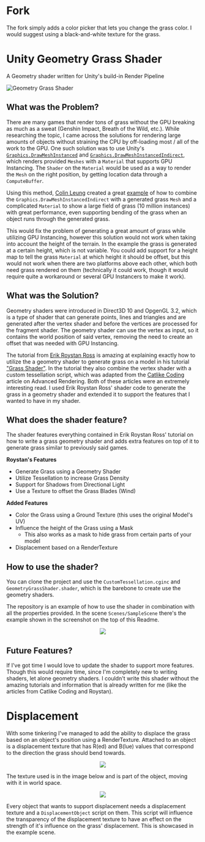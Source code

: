 # Fork
The fork simply adds a color picker that lets you change the grass color. I would suggest using a black-and-white texture for the grass.

# Unity Geometry Grass Shader
A Geometry shader written for Unity's build-in Render Pipeline

![Geometry Grass Shader](https://i.imgur.com/NINfATY.png)

## What was the Problem?
There are many games that render tons of grass without the GPU breaking as much as a sweat (Genshin Impact, Breath of the Wild, etc.). While researching the topic, I came across the solutions for rendering large amounts of objects without straining the CPU by  off-loading most / all of the work to the GPU. One such solution was to use Unity's [`Graphics.DrawMeshInstanced`](https://docs.unity3d.com/ScriptReference/Graphics.DrawMeshInstanced.html) and [`Graphics.DrawMeshInstancedIndirect`](https://docs.unity3d.com/ScriptReference/Graphics.DrawMeshInstancedIndirect.html), which renders provided `Meshes` with a `Material` that supports GPU Instancing. The `Shader` on the `Material` would be used as a way to render the `Mesh` on the right position, by getting location data through a `ComputeBuffer`.

Using this method, [Colin Leung](https://github.com/ColinLeung-NiloCat) created a great [example](https://github.com/ColinLeung-NiloCat/UnityURP-MobileDrawMeshInstancedIndirectExample) of how to combine the `Graphics.DrawMeshInstancedIndirect` with a generated grass `Mesh` and a complicated `Material` to show a large field of grass (10 million instances) with great performance, even supporting bending of the grass when an object runs through the generated grass.

This would fix the problem of generating a great amount of grass while utilizing GPU Instancing, however this solution would not work when taking into account the height of the terrain. In the example the grass is generated at a certain height, which is not variable. You could add support for a height map to tell the grass `Material` at which height it should be offset, but this would not work when there are two platforms above each other, which both need grass rendered on them (technically it could work, though it would require quite a workaround or several GPU Instancers to make it work).

## What was the Solution?
Geometry shaders were introduced in Direct3D 10 and OpgenGL 3.2, which is a type of shader that can generate points, lines and triangles and are generated after the vertex shader and before the vertices are processed for the fragment shader. The geometry shader can use the vertex as input, so it contains the world position of said vertex, removing the need to create an offset that was needed with GPU Instancing.

The tutorial from [Erik Roystan Ross](https://roystan.net/) is amazing at explaining exactly how to utilize the a geometry shader to generate grass on a model in his tutorial ["Grass Shader"](https://roystan.net/articles/grass-shader.html). In the tutorial they also combine the vertex shader with a custom tessellation script, which was adapted from the [Catlike Coding](https://catlikecoding.com/unity/tutorials/advanced-rendering/tessellation/) article on Advanced Rendering. Both of these articles were an extremely interesting read. I used Erik Roystan Ross' shader code to generate the grass in a geometry shader and extended it to support the features that I wanted to have in my shader.

## What does the shader feature?
The shader features everything contained in Erik Roystan Ross' tutorial on how to write a grass geometry shader and adds extra features on top of it to generate grass similar to previously said games.

**Roystan's Features**
* Generate Grass using a Geometry Shader
* Utilize Tessellation to increase Grass Density
* Support for Shadows from Directional Light
* Use a Texture to offset the Grass Blades (Wind)

**Added Features**
* Color the Grass using a Ground Texture (this uses the original Model's UV)
* Influence the height of the Grass using a Mask
    * This also works as a mask to hide grass from certain parts of your model
* Displacement based on a RenderTexture

## How to use the shader?
You can clone the project and use the `CustomTessellation.cginc` and `GeometryGrassShader.shader`, which is the barebone to create use the geometry shaders.

The repository is an example of how to use the shader in combination with all the properties provided. In the scene `Scenes/SampleScene` there's the example shown in the screenshot on the top of this Readme.

<p align="center">
  <img src="https://i.imgur.com/qvWDxCs.png">
</p>

## Future Features?
If I've got time I would love to update the shader to support more features. Though this would require time, since I'm completely new to writing shaders, let alone geometry shaders. I couldn't write this shader without the amazing tutorials and information that is already written for me (like the articles from Catlike Coding and Roystan).

# Displacement
With some tinkering I've managed to add the ability to displace the grass based on an object's position using a RenderTexture. Attached to an object is a displacement texture that has R(ed) and B(lue) values that correspond to the direction the grass should bend towards.

<p align="center">
  <img src="https://i.imgur.com/ZGjPZuM.gif">
</p>

The texture used is in the image below and is part of the object, moving with it in world space.

<p align="center">
  <img src="https://i.imgur.com/ZzwSHiM.png">
</p>

Every object that wants to support displacement needs a displacement texture and a `DisplacementObject` script on them. This script will influence the transparency of the displacement texture to have an effect on the strength of it's influence on the grass' displacement. This is showcased in the example scene.
